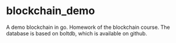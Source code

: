 # blockchain_demo
A demo blockchain in go. Homework of the blockchain course.
The database is based on boltdb, which is available on github.

